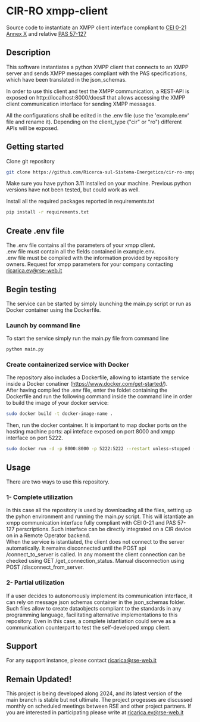 # CIR-RO xmpp-client

Source code to instantiate an XMPP client interface compliant to [CEI 0-21 Annex X](https://mycatalogo.ceinorme.it/cei/item/0010019013/?sso=y) and relative [PAS 57-127](chrome-extension://efaidnbmnnnibpcajpcglclefindmkaj/https://static.ceinorme.it/strumenti-online/doc/20075.pdf) 

## Description

This software instantiates a python XMPP client that connects to an XMPP server and sends XMPP messages 
compliant with the PAS specifications, which have been translated in the json_schemas. 

In order to use this client and test the XMPP communication, a REST-API is exposed on http://localhost:8000/docs# that
allows accessing the XMPP client communication interface for sending XMPP messages.

All the configurations shall be edited in the .env file (use the 'example.env' file and rename it). 
Depending on the client_type ("cir" or "ro") different APIs will be exposed.


## Getting started
Clone git repository 
```bash
git clone https://github.com/Ricerca-sul-Sistema-Energetico/cir-ro-xmpp-clients.git
```

Make sure you have python 3.11 installed on your machine. Previous python versions have not been tested, but could work as well.  

Install all the required packages reported in requirements.txt 

```bash
pip install -r requirements.txt
```
## Create .env file

The .env file contains all the parameters of your xmpp client. \
.env file must contain all the fields contained in example.env. \
.env file must be compiled with the information provided by repository owners.
Request for xmpp parameters for your company contacting ricarica.ev@rse-web.it 

## Begin testing
The service can be started by simply launching the main.py script or run as Docker container using the Dockerfile. 

### Launch by command line
To start the service simply run the main.py file from command line 
```bash
python main.py
```


### Create containerized service with Docker
The repository also includes a Dockerfile, allowing to istantiate the service inside a Docker conatiner (https://www.docker.com/get-started/).\
After having compiled the .env file, enter the foldet containing the Dockerfile and run the following command inside the command line in order to build the image of your docker service:
```bash
sudo docker build -t docker-image-name .
```
Then, run the docker container. It is important to map docker ports on the hosting machine ports: api inteface exposed on port 8000 and xmpp interface on port 5222.
```bash
sudo docker run -d -p 8000:8000 -p 5222:5222 --restart unless-stopped --name container_name docker-image-name
```

## Usage
There are two ways to use this repository.

### 1- Complete utilization
In this case all the repository is used by downloading all the files, setting up the pyhon environment and running the main.py script. This will istantiate an xmpp communication interface fully compliant with CEI 0-21 and PAS 57-127 perscriptions. Such interface can be directly integrated on a CIR device on in a Remote Operator backend. \
When the service is istantiated, the client does not connect to the server automatically. It remains disconnected until the POST api /connect_to_server is called. In any moment the client connection can be checked using GET /get_connection_status. Manual disconnection using POST /disconnect_from_server.

### 2- Partial utilization
If a user decides to autonomously implement its communication interface, it can rely on message json schemas container in the json_schemas folder. Such files allow to create dataobjects compliant to the standards in any programming language, facilitating alternative implementations to this repository. 
Even in this case, a complete istantiation could serve as a communication counterpart to test the self-developed xmpp client.  

## Support
For any support instance, please contact ricarica@rse-web.it

## Remain Updated!
This project is being developed along 2024, and its latest version of the main branch is stable but not ultimate. 
The project progesses are discussed monthly on scheduled meetings between RSE and other project partners. If you are interested in participating please write at ricarica.ev@rse-web.it


